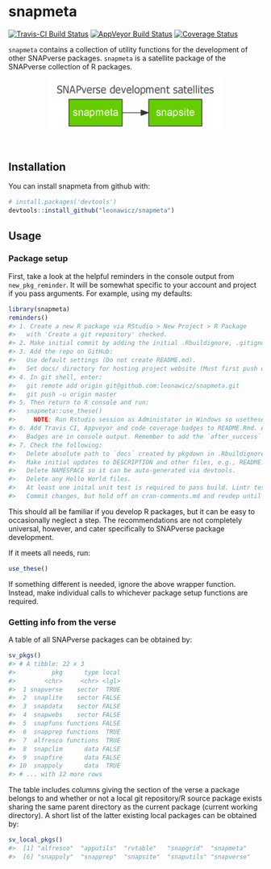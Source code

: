 
<!-- README.md is generated from README.Rmd. Please edit that file -->
snapmeta
========

[![Travis-CI Build Status](https://travis-ci.org/leonawicz/snapmeta.svg?branch=master)](https://travis-ci.org/leonawicz/snapmeta) [![AppVeyor Build Status](https://ci.appveyor.com/api/projects/status/github/leonawicz/snapmeta?branch=master&svg=true)](https://ci.appveyor.com/project/leonawicz/snapmeta) [![Coverage Status](https://img.shields.io/codecov/c/github/leonawicz/snapmeta/master.svg)](https://codecov.io/github/leonawicz/snapmeta?branch=master)

`snapmeta` contains a collection of utility functions for the development of other SNAPverse packages. `snapmeta` is a satellite package of the SNAPverse collection of R packages.

<p style="text-align:center;">
<img src="man/figures/sv_satellites_dev.png" width=350>
</p>
<br>

Installation
------------

You can install snapmeta from github with:

``` r
# install.packages('devtools')
devtools::install_github("leonawicz/snapmeta")
```

Usage
-----

### Package setup

First, take a look at the helpful reminders in the console output from `new_pkg_reminder`. It will be somewhat specific to your account and project if you pass arguments. For example, using my defaults:

``` r
library(snapmeta)
reminders()
#> 1. Create a new R package via RStudio > New Project > R Package
#>   with 'Create a git repository' checked.
#> 2. Make initial commit by adding the initial .Rbuildignore, .gitignore and [pkgname].Rproj files.
#> 3. Add the repo on GitHub:
#>   Use default settings (Do not create README.md).
#>   Set docs/ directory for hosting project website (Must first push docs/ to GitHub).
#> 4. In git shell, enter:
#>   git remote add origin git@github.com:leonawicz/snapmeta.git
#>   git push -u origin master
#> 5. Then return to R console and run:
#>   snapmeta::use_these()
#>     NOTE: Run Rstudio session as Administator in Windows so usethese() can create lintr symbolic link.
#> 6. Add Travis CI, Appveyor and code coverage badges to README.Rmd. Add projects on respective sites.
#>   Badges are in console output. Remember to add the `after_success` segment to .travis.yml as well.
#> 7. Check the following:
#>   Delete absolute path to `docs` created by pkgdown in .Rbuildignore.
#>   Make initial updates to DESCRIPTION and other files, e.g., README.Rmd, vignette Rmd file, LICENSE.md.
#>   Delete NAMESPACE so it can be auto-generated via devtools.
#>   Delete any Hello World files.
#>   At least one inital unit test is required to pass build. Lintr test will suffice.
#>   Commit changes, but hold off on cran-comments.md and revdep until meaningful.
```

This should all be familiar if you develop R packages, but it can be easy to occasionally neglect a step. The recommendations are not completely universal, however, and cater specifically to SNAPverse package development.

If it meets all needs, run:

``` r
use_these()
```

If something different is needed, ignore the above wrapper function. Instead, make individual calls to whichever package setup functions are required.

### Getting info from the verse

A table of all SNAPverse packages can be obtained by:

``` r
sv_pkgs()
#> # A tibble: 22 x 3
#>          pkg      type local
#>        <chr>     <chr> <lgl>
#>  1 snapverse    sector  TRUE
#>  2  snaplite    sector FALSE
#>  3  snapdata    sector FALSE
#>  4  snapwebs    sector FALSE
#>  5  snapfuns functions FALSE
#>  6  snapprep functions  TRUE
#>  7  alfresco functions  TRUE
#>  8  snapclim      data FALSE
#>  9  snapfire      data FALSE
#> 10  snappoly      data  TRUE
#> # ... with 12 more rows
```

The table includes columns giving the section of the verse a package belongs to and whether or not a local git repository/R source package exists sharing the same parent directory as the current package (current working directory). A short list of the latter existing local packages can be obtained by:

``` r
sv_local_pkgs()
#>  [1] "alfresco"  "apputils"  "rvtable"   "snapgrid"  "snapmeta" 
#>  [6] "snappoly"  "snapprep"  "snapsite"  "snaputils" "snapverse"
```
